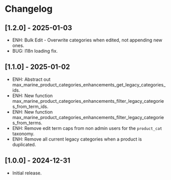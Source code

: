 # Changelog

## [1.2.0] - 2025-01-03
* ENH: Bulk Edit - Overwrite categories when edited, not appending new ones.
* BUG: I18n loading fix.

## [1.1.0] - 2025-01-02
* ENH: Abstract out max_marine_product_categories_enhancements_get_legacy_categories_ids.
* ENH: New function max_marine_product_categories_enhancements_filter_legacy_categories_from_term_ids.
* ENH: New function max_marine_product_categories_enhancements_filter_legacy_categories_from_terms.
* ENH: Remove edit term caps from non admin users for the `product_cat` taxonomy.
* ENH: Remove all current legacy categories when a product is duplicated.

## [1.0.0] - 2024-12-31
* Initial release.